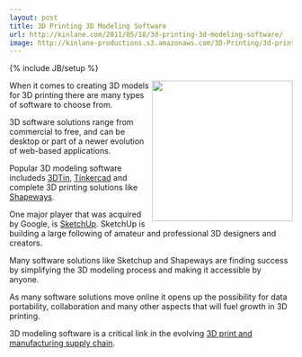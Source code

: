 ```yaml
---
layout: post
title: 3D Printing 3D Modeling Software
url: http://kinlane.com/2011/05/18/3d-printing-3d-modeling-software/
image: http://kinlane-productions.s3.amazonaws.com/3D-Printing/3d-printing-software.JPG
---
```

{% include JB/setup %}
<p>
     <img src="http://kinlane-productions.s3.amazonaws.com/3D-Printing/3d-printing-software.JPG"  width="250" align="right" />When it comes to creating 3D models for 3D printing there are many types of software to choose from.
</p>

<p>
     3D software solutions range from commercial to free, and can be desktop or part of a newer evolution of web-based applications.
</p>

<p>
     Popular 3D modeling software includeds <a title="3DTin" href="http://www.3dtin.com">3DTin</a>, <a title="Tinkercad" href="http://tinkercad.com" target="_blank">Tinkercad</a> and complete 3D printing solutions like <a title="Shapeways" href="www.shapeways.com" target="_blank">Shapeways</a>.
</p>

<p>
     One major player that was acquired by Google, is <a title="Sketchup" href="sketchup.google.com" target="_blank">SketchUp</a>. SketchUp is building a large following of amateur and professional 3D designers and creators.
</p>

<p>
     Many software solutions like Sketchup and Shapeways are finding success by simplifying the 3D modeling process and making it accessible by anyone.
</p>

<p>
     As many software solutions move online it opens up the possibility for data portability, collaboration and many other aspects that will fuel growth in 3D printing.
</p>

<p>
     3D modeling software is a critical link in the evolving <a title="3D print and manufacturing supply chain" href="http://www.kinlane.com/2011/05/3d-printing-and-manufacturing-supply-chain/">3D print and manufacturing supply chain</a>.
</p>